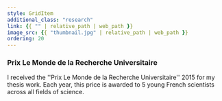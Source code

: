```yaml
---
style: GridItem
additional_class: "research"
link: {{ "" | relative_path | web_path }}
image_src: {{ "thumbnail.jpg" | relative_path | web_path }}
ordering: 20
---
```



### Prix Le Monde de la Recherche Universitaire

I received the ''Prix Le Monde de la Recherche Universitaire'' 2015 for my thesis work. Each year, this price is awarded to 5 young French scientists across all fields of science.
